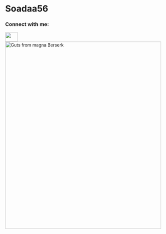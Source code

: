 # Soadaa56

<h3 align="left">Connect with me:</h3>
<p align="left">
<a href="https://twitter.com/Soadaa56" target="blank"><img align="center" src="https://cdn.jsdelivr.net/npm/simple-icons@3.0.1/icons/twitter.svg" alt="" height="30" width="40" /></a>

  
<img src= "https://i.scdn.co/image/ab67616d0000b27363fa6bdb8915b369c02f52d0" alt="Guts from magna Berserk" width = '500' height = '600' vertical-align:right>
